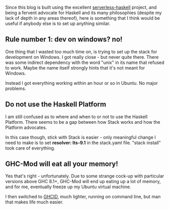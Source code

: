 Since this blog is built using the excellent [serverless-haskell](https://github.com/seek-oss/serverless-haskell) project, and being a fervent advocate for Haskell and its many philosophies (despite my lack of depth in any areas thereof), here is something that I think would be useful if anybody else is to set up anything similar.

## Rule number 1: dev on windows? no!
One thing that I wasted too much time on, is trying to set up the stack for development on Windows. I got really close - but never quite there. There was some indirect dependency with the word "unix" in its name that refused to work. Maybe the name itself strongly hints that it's not meant for Windows.

Instead I got everything working within an hour or so in Ubuntu. No major problems.

## Do not use the Haskell Platform

I am still confused as to where and when to or not to use the Haskell Platform. There seems to be a gap between how Stack works and how the Platform advocates.

In this case though, stick with Stack is easier - only meaningful change I need to make is to set **resolver: lts-9.1** in the stack.yaml file. "stack install" took care of everything.

## GHC-Mod will eat all your memory!

Yes that's right - unfortunately. Due to some strange cock-up with particular versions above GHC 8.1+, GHC-Mod will end up eating up a lot of memory, and for me, eventually freeze up my Ubuntu virtual machine.

I then switched to [GHCID](https://github.com/ndmitchell/ghcid), much lighter, running on command line, but man that makes life much easier.
